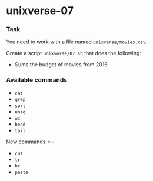 # unixverse-07

### Task

You need to work with a file named `unixverse/movies.csv`.

Create a script `unixverse/07.sh` that does the following:

- Sums the budget of movies from 2016

### Available commands

* `cat`
* `grep`
* `sort`
* `uniq`
* `wc`
* `head`
* `tail`

New commands ✧˖:
* `cut`
* `tr`
* `bc`
* `paste`
